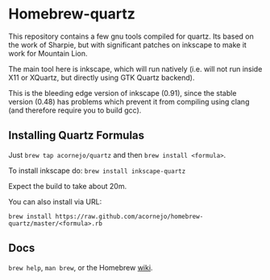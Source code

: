 Homebrew-quartz
============
This repository contains a few gnu tools compiled for quartz. Its based
on the work of Sharpie, but with significant patches on inkscape to make
it work for Mountain Lion.

The main tool here is inkscape, which will run natively (i.e. will not
run inside X11 or XQuartz, but directly using GTK Quartz
backend).

This is the bleeding edge version of inkscape (0.91), since the stable
version (0.48) has problems which prevent it from compiling using clang
(and therefore require you to build gcc).

Installing Quartz Formulas
--------------------------
Just `brew tap acornejo/quartz` and then `brew install <formula>`.

To install inkscape do:
`brew install inkscape-quartz`

Expect the build to take about 20m.

You can also install via URL:

```
brew install https://raw.github.com/acornejo/homebrew-quartz/master/<formula>.rb
```

Docs
----
`brew help`, `man brew`, or the Homebrew [wiki][].

[wiki]:http://wiki.github.com/mxcl/homebrew
[homebrew-dupes]:https://github.com/Homebrew/homebrew-dupes
[homebrew-versions]:https://github.com/Homebrew/homebrew-versions
